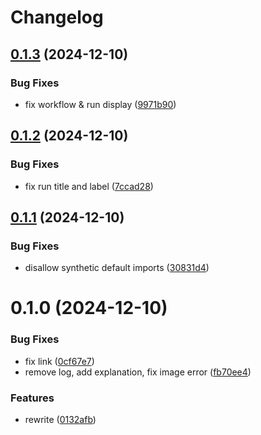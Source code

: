 # Changelog

## [0.1.3](https://github.com/drayeasy/action-lark-notify/compare/v0.1.2...v0.1.3) (2024-12-10)


### Bug Fixes

* fix workflow & run display ([9971b90](https://github.com/drayeasy/action-lark-notify/commit/9971b90c50ad8e9d0d531175c0578f410e0028e7))

## [0.1.2](https://github.com/drayeasy/action-lark-notify/compare/v0.1.1...v0.1.2) (2024-12-10)


### Bug Fixes

* fix run title and label ([7ccad28](https://github.com/drayeasy/action-lark-notify/commit/7ccad280bfd342eccb2319e08e8b12280d05fac8))

## [0.1.1](https://github.com/drayeasy/action-lark-notify/compare/v0.1.0...v0.1.1) (2024-12-10)


### Bug Fixes

* disallow synthetic default imports ([30831d4](https://github.com/drayeasy/action-lark-notify/commit/30831d403f64c4db7f2e1b533cb164e7c342f6aa))

# 0.1.0 (2024-12-10)


### Bug Fixes

* fix link ([0cf67e7](https://github.com/drayeasy/action-lark-notify/commit/0cf67e7216f11e12d25842d6f12f52d4ce31acde))
* remove log, add explanation, fix image error ([fb70ee4](https://github.com/drayeasy/action-lark-notify/commit/fb70ee48430c5c0c16099a07e961056af182ce7f))


### Features

* rewrite ([0132afb](https://github.com/drayeasy/action-lark-notify/commit/0132afb93e65aef5140884397992e9d47cded5a6))

